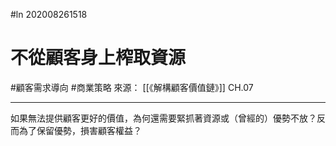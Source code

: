 #ln 202008261518
# 不從顧客身上榨取資源
#顧客需求導向 #商業策略 
來源： [[《解構顧客價值鏈》]] CH.07

---

如果無法提供顧客更好的價值，為何還需要緊抓著資源或（曾經的）優勢不放？反而為了保留優勢，損害顧客權益？
